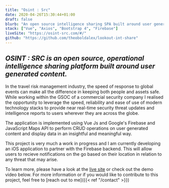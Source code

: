 ```yaml
---
title: "Osint : Src"
date: 2020-04-26T15:30:44+01:00
draft: false
blurb: "An open source intelligence sharing SPA built around user generated content."
stack: ["Vue", "Axios", "Bootstrap 4", "Firebase"]
liveSite: "https://osint-src.com/#/"
github: "https://github.com/theoboldalex/lookout-int-share"
---
```


## _OSINT : SRC is an open source, operational intelligence sharing platform built around user generated content._

In the travel risk management industry, the speed of response to global events can make all the difference in keeping both people and assets safe. While working within the GSOC of a commercial security company I realised the opportunity to leverage the speed, reliability and ease of use of modern technology stacks to provide near real-time security threat updates and intelligence reports to users wherever they are across the globe.

The application is implemented using Vue Js and Google's Firebase and JavaScript Maps API to perform CRUD operations on user generated content and display data in an insightful and meaningful way.

This project is very much a work in progress and I am currently developing an iOS application to partner with the Firebase backend. This will allow users to recieve notifications on the go based on their location in relation to any threat that may arise.

To learn more, please have a look at the [live site](https://osint-src.com/#/) or check out the demo video below. For more information or if you would like to contribute to this project, feel free to [reach out to me]({{< ref "/contact" >}})
